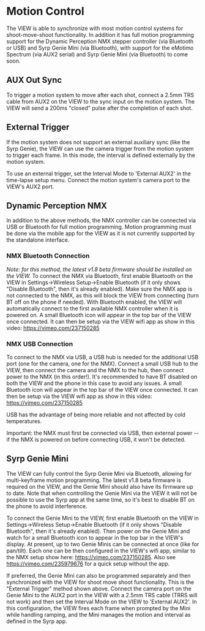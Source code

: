 # Motion Control

The VIEW is able to synchronize with most motion control systems for shoot-move-shoot functionality.  In addition it has full motion programming support for the Dynamic Perception NMX stepper controller (via Bluetooth or USB) and Syrp Genie Mini (via Bluetooth), with support for the eMotimo Spectrum (via AUX2 serial) and Syrp Genie Mini (via Bluetooth) to come soon.

## AUX Out Sync

To trigger a motion system to move after each shot, connect a 2.5mm TRS cable from AUX2 on the VIEW to the sync input on the motion system.  The VIEW will send a 200ms "closed" pulse after the completion of each shot.

## External Trigger

If the motion system does not support an external auxiliary sync (like the Syrp Genie), the VIEW can use the camera trigger from the motion system to trigger each frame.  In this mode, the interval is defined externally by the motion system.

To use an external trigger, set the Interval Mode to 'External AUX2' in the time-lapse setup menu.  Connect the motion system's camera port to the VIEW's AUX2 port.

## Dynamic Perception NMX

In addition to the above methods, the NMX controller can be connected via USB or Bluetooth for full motion programming.  Motion programming must be done via the mobile app for the VIEW as it is not currently supported by the standalone interface.

### NMX Bluetooth Connection

<i>Note: for this method, the latest v1.8 beta firmware should be installed on the VIEW.</i>  To connect the NMX via Bluetooth, first enable Bluetooth on the VIEW in Settings->Wireless Setup->Enable Bluetooth (if it only shows "Disable Bluetooth", then it's already enabled).  Make sure the NMX app is not connected to the NMX, as this will block the VIEW from connecting (turn BT off on the phone if needed).  With Bluetooth enabled, the VIEW will automatically connect to the first available NMX controller when it is powered on.  A small Bluetooth icon will appear in the top bar of the VIEW once connected.  It can then be setup via the VIEW wifi app as show in this video: https://vimeo.com/237150285

### NMX USB Connection

To connect to the NMX via USB, a USB hub is needed for the additional USB port (one for the camera, one for the NMX).  Connect a small USB hub to the VIEW, then connect the camera and the NMX to the hub, then connect power to the NMX (in this order!).  It's recommended to have BT disabled on both the VIEW and the phone in this case to avoid any issues.  A small Bluetooth icon will appear in the top bar of the VIEW once connected.  It can then be setup via the VIEW wifi app as show in this video: https://vimeo.com/237150285

USB has the advantage of being more reliable and not affected by cold temperatures.

Important: the NMX must first be connected via USB, then external power -- if the NMX is powered on before connecting USB, it won't be detected.

## Syrp Genie Mini

The VIEW can fully control the Syrp Genie Mini via Bluetooth, allowing for multi-keyframe motion programming.  The latest v1.8 beta firmware is required on the VIEW, and the Genie Mini should also have its firmware up to date.  Note that when controlling the Genie Mini via the VIEW it will not be possible to use the Syrp app at the same time, so it's best to disable BT on the phone to avoid interference.  

To connect the Genie Mini to the VIEW, first enable Bluetooth on the VIEW in Settings->Wireless Setup->Enable Bluetooth (if it only shows "Disable Bluetooth", then it's already enabled).  Then power on the Genie Mini and watch for a small Bluetooth icon to appear in the top bar in the VIEW's display.  At present, up to two Genie Minis can be connected at once (like for pan/tilt).  Each one can be then configured in the VIEW's wifi app, similar to the NMX setup show here: https://vimeo.com/237150285.  Also see https://vimeo.com/235979676 for a quick setup without the app.

If preferred, the Genie Mini can also be programmed separately and then synchronized with the VIEW for shoot move shoot functionality.  This is the "External Trigger" method shown above.  Connect the camera port on the Genie Mini to the AUX2 port in the VIEW with a 2.5mm TRS cable (TRRS will not work) and then set the Interval Mode on the VIEW to 'External AUX2'.  In this configuration, the VIEW fires each frame when prompted by the Mini while handling ramping, and the Mini manages the motion and interval as defined in the Syrp app.